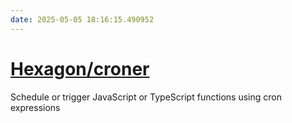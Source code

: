```yaml
---
date: 2025-05-05 18:16:15.490952
---
```


# [Hexagon/croner](https://github.com/Hexagon/croner)

Schedule or trigger JavaScript or TypeScript functions using cron expressions